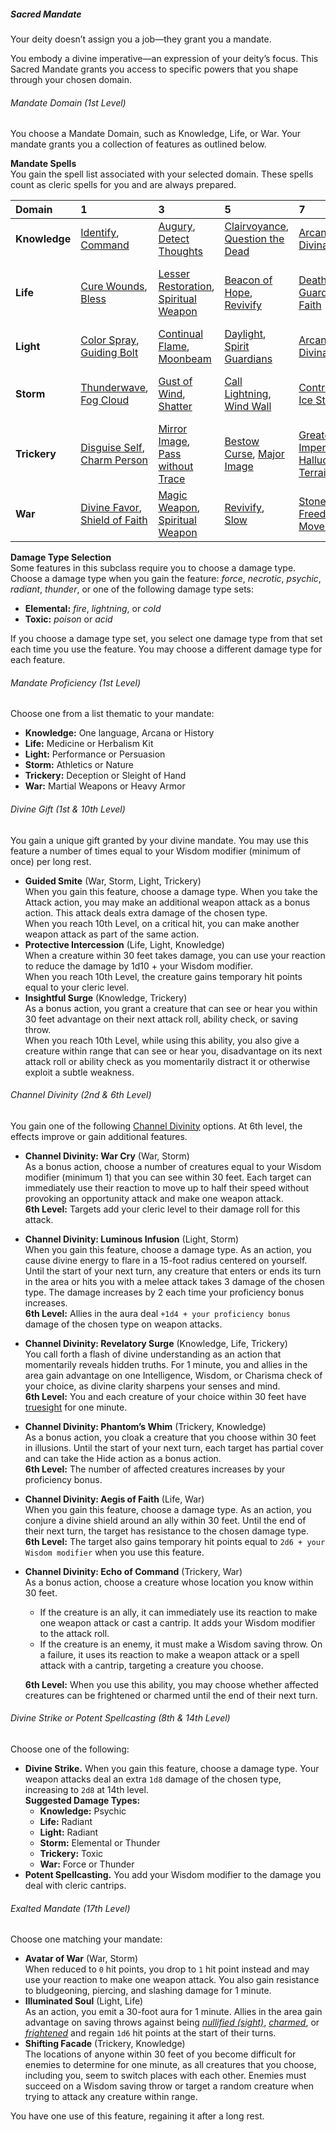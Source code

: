 ##### Sacred Mandate

Your deity doesn’t assign you a job—they grant you a mandate.

You embody a divine imperative—an expression of your deity’s focus.
This Sacred Mandate grants you access to specific powers that you shape through your chosen domain.

###### Mandate Domain (1st Level)

You choose a Mandate Domain, such as Knowledge, Life, or War.
Your mandate grants you a collection of features as outlined below.

**Mandate Spells**
\
You gain the spell list associated with your selected domain.
These spells count as cleric spells for you and are always prepared.

| Domain        | 1 | 3 | 5 | 7 | 9 |
|:--------------|:--|:--|:--|:--|:--|
| **Knowledge** | [Identify](#Identify_identify), [Command](#Command_command) | [Augury](#Augury_augury), [Detect Thoughts](#Detect_Thoughts_detect_thoughts) | [Clairvoyance](#Clairvoyance_clairvoyance), [Question the Dead](#Question_the_Dead_question_the_dead) | [Arcane Eye](#Arcane_Eye_arcane_eye), [Divination](#Divination_divination) | [Legend Lore](#Legend_Lore_legend_lore), [Scrying](#Scrying_scrying) |
| **Life**      | [Cure Wounds](#Cure_Wounds_cure_wounds), [Bless](#Bless_bless) | [Lesser Restoration](#Lesser_Restoration_lesser_restoration), [Spiritual Weapon](#Spiritual_Weapon_spiritual_weapon) | [Beacon of Hope](#Beacon_of_Hope_beacon_of_hope), [Revivify](#Revivify_revivify) | [Death Ward](#Death_Ward_death_ward), [Guardian of Faith](#Guardian_of_Faith_guardian_of_faith) | [Mass Cure Wounds](#Mass_Cure_Wounds_mass_cure_wounds), [Raise Dead](#Raise_Dead_raise_dead) |
| **Light**     | [Color Spray](#Color_Spray_color_spray), [Guiding Bolt](#Guiding_Bolt_guiding_bolt) | [Continual Flame](#Continual_Flame_continual_flame), [Moonbeam](#Moonbeam_moonbeam) | [Daylight](#Daylight_daylight), [Spirit Guardians](#Spirit_Guardians_spirit_guardians) | [Arcane Eye](#Arcane_Eye_arcane_eye), [Divination](#Divination_divination) | [Dream](#Dream_dream), [Scrying](#Scrying_scrying) |
| **Storm**     | [Thunderwave](#Thunderwave_thunderwave), [Fog Cloud](#Fog_Cloud_fog_cloud) | [Gust of Wind](#Gust_of_Wind_gust_of_wind), [Shatter](#Shatter_shatter) | [Call Lightning](#Call_Lightning_call_lightning), [Wind Wall](#Wind_Wall_wind_wall) | [Control Water](#Control_Water_control_water), [Ice Storm](#Ice_Storm_ice_storm) | [Control Weather](#Control_Weather_control_weather), [Flame Strike](#Flame_Strike_flame_strike) |
| **Trickery**  | [Disguise Self](#Disguise_Self_disguise_self), [Charm Person](#Charm_Person_charm_person) | [Mirror Image](#Mirror_Image_mirror_image), [Pass without Trace](#Pass_without_Trace_pass_without_trace) | [Bestow Curse](#Bestow_Curse_bestow_curse), [Major Image](#Major_Image_major_image) | [Greater Imperceptibility](#Greater_Imperceptibility_greater_imperceptibility), [Hallucinatory Terrain](#Hallucinatory_Terrain_hallucinatory_terrain) | [Mislead](#Mislead_mislead), [Seeming](#Seeming_seeming) |
| **War**       | [Divine Favor](#Divine_Favor_divine_favor), [Shield of Faith](#Shield_of_Faith_shield_of_faith) | [Magic Weapon](#Magic_Weapon_magic_weapon), [Spiritual Weapon](#Spiritual_Weapon_spiritual_weapon) | [Revivify](#Revivify_revivify), [Slow](#Slow_slow) | [Stoneskin](#Stoneskin_stoneskin), [Freedom of Movement](#Freedom_of_Movement_freedom_of_movement) | [Hold Monster](#Hold_Monster_hold_monster), [Flame Strike](#Flame_Strike_flame_strike) |

**Damage Type Selection**
\
Some features in this subclass require you to choose a damage type.
Choose a damage type when you gain the feature: _force_, _necrotic_, _psychic_, _radiant_, _thunder_, or one of the following damage type sets:

- **Elemental:** _fire_, _lightning_, or _cold_
- **Toxic:** _poison_ or _acid_

If you choose a damage type set, you select one damage type from that set each time you use the feature.
You may choose a different damage type for each feature.

###### Mandate Proficiency (1st Level)

Choose one from a list thematic to your mandate:

- **Knowledge:** One language, Arcana or History
- **Life:** Medicine or Herbalism Kit
- **Light:** Performance or Persuasion
- **Storm:** Athletics or Nature
- **Trickery:** Deception or Sleight of Hand
- **War:** Martial Weapons or Heavy Armor

###### Divine Gift (1st & 10th Level)

You gain a unique gift granted by your divine mandate.
You may use this feature a number of times equal to your Wisdom modifier (minimum of once) per long rest.

- **Guided Smite** (War, Storm, Light, Trickery)
  \
  When you gain this feature, choose a damage type.
  When you take the Attack action, you may make an additional weapon attack as a bonus action.
  This attack deals extra damage of the chosen type.
  \
  When you reach 10th Level, on a critical hit, you can make another weapon attack as part of the same action.
- **Protective Intercession** (Life, Light, Knowledge)
  \
  When a creature within 30 feet takes damage, you can use your reaction to reduce the damage by 1d10 + your Wisdom modifier.
  \
  When you reach 10th Level, the creature gains temporary hit points equal to your cleric level.
- **Insightful Surge** (Knowledge, Trickery)
  \
  As a bonus action, you grant a creature that can see or hear you within 30 feet advantage on their next attack roll, ability check, or saving throw.
  \
  When you reach 10th Level, while using this ability, you also give a creature within range that can see or hear you, disadvantage on its next attack roll or ability check as you momentarily distract it or otherwise exploit a subtle weakness.

###### Channel Divinity (2nd & 6th Level)

You gain one of the following [Channel Divinity](#Cleric_channel_divinity) options.
At 6th level, the effects improve or gain additional features.

- **Channel Divinity: War Cry** (War, Storm)
  \
  As a bonus action, choose a number of creatures equal to your Wisdom modifier (minimum 1) that you can see within 30 feet.
  Each target can immediately use their reaction to move up to half their speed without provoking an opportunity attack and make one weapon attack.
  \
  **6th Level:**
  Targets add your cleric level to their damage roll for this attack.
- **Channel Divinity: Luminous Infusion** (Light, Storm)
  \
  When you gain this feature, choose a damage type.
  As an action, you cause divine energy to flare in a 15-foot radius centered on yourself.
  Until the start of your next turn, any creature that enters or ends its turn in the area or hits you with a melee attack takes 3 damage of the chosen type.
  The damage increases by 2 each time your proficiency bonus increases.
  \
  **6th Level:**
  Allies in the aura deal `+1d4 + your proficiency bonus` damage of the chosen type on weapon attacks.
- **Channel Divinity: Revelatory Surge** (Knowledge, Life, Trickery)
  \
  You call forth a flash of divine understanding as an action that momentarily reveals hidden truths.
  For 1 minute, you and allies in the area gain advantage on one Intelligence, Wisdom, or Charisma check of your choice, as divine clarity sharpens your senses and mind.
  \
  **6th Level:**
  You and each creature of your choice within 30 feet have [truesight](#Exploration_Environment_truesight) for one minute.
- **Channel Divinity: Phantom’s Whim** (Trickery, Knowledge)
  \
  As a bonus action, you cloak a creature that you choose within 30 feet in illusions.
  Until the start of your next turn, each target has partial cover and can take the Hide action as a bonus action.
  \
  **6th Level:**
  The number of affected creatures increases by your proficiency bonus.
- **Channel Divinity: Aegis of Faith** (Life, War)
  \
  When you gain this feature, choose a damage type.
  As an action, you conjure a divine shield around an ally within 30 feet.
  Until the end of their next turn, the target has resistance to the chosen damage type.
  \
  **6th Level:**
  The target also gains temporary hit points equal to `2d6 + your Wisdom modifier` when you use this feature.
- **Channel Divinity: Echo of Command** (Trickery, War)
  \
  As a bonus action, choose a creature whose location you know within 30 feet.
  - If the creature is an ally, it can immediately use its reaction to make one weapon attack or cast a cantrip.
    It adds your Wisdom modifier to the attack roll.
  - If the creature is an enemy, it must make a Wisdom saving throw.
    On a failure, it uses its reaction to make a weapon attack or a spell attack with a cantrip, targeting a creature you choose.

  **6th Level:**
  When you use this ability, you may choose whether affected creatures can be frightened or charmed until the end of their next turn.

###### Divine Strike or Potent Spellcasting (8th & 14th Level)

Choose one of the following:

- **Divine Strike.**
  When you gain this feature, choose a damage type.
  Your weapon attacks deal an extra `1d8` damage of the chosen type, increasing to `2d8` at 14th level.
  \
  **Suggested Damage Types:**
  - **Knowledge:** Psychic
  - **Life:** Radiant
  - **Light:** Radiant
  - **Storm:** Elemental or Thunder
  - **Trickery:** Toxic
  - **War:** Force or Thunder
- **Potent Spellcasting.**
  You add your Wisdom modifier to the damage you deal with cleric cantrips.

###### Exalted Mandate (17th Level)

Choose one matching your mandate:

- **Avatar of War** (War, Storm)
  \
  When reduced to `0` hit points, you drop to `1` hit point instead and may use your reaction to make one weapon attack.
  You also gain resistance to bludgeoning, piercing, and slashing damage for 1 minute.
- **Illuminated Soul** (Light, Life)
  \
  As an action, you emit a 30-foot aura for 1 minute.
  Allies in the area gain advantage on saving throws against being _[<span class="condition">nullified (sight)</span>](#Conditions_nullified)_, _[<span class="condition">charmed</span>](#Conditions_charmed)_, or _[<span class="condition">frightened</span>](#Conditions_frightened)_ and regain `1d6` hit points at the start of their turns.
- **Shifting Facade** (Trickery, Knowledge)
  \
  The locations of anyone within 30 feet of you become difficult for enemies to determine for one minute, as all creatures that you choose, including you, seem to switch places with each other.
  Enemies must succeed on a Wisdom saving throw or target a random creature when trying to attack any creature within range.

You have one use of this feature, regaining it after a long rest.
